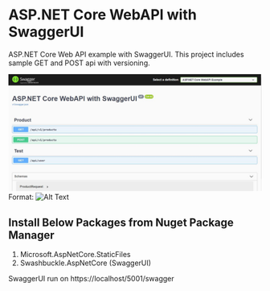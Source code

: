 # ASP.NET Core WebAPI with SwaggerUI

ASP.NET Core Web API example with SwaggerUI. This project includes sample GET and POST api with versioning.

![SwaggerUI Example](SwaggerUI.JPG)
Format: ![Alt Text](url)

## Install Below Packages from Nuget Package Manager 
1. Microsoft.AspNetCore.StaticFiles
2. Swashbuckle.AspNetCore (SwaggerUI)

SwaggerUI run on https://localhost/5001/swagger
